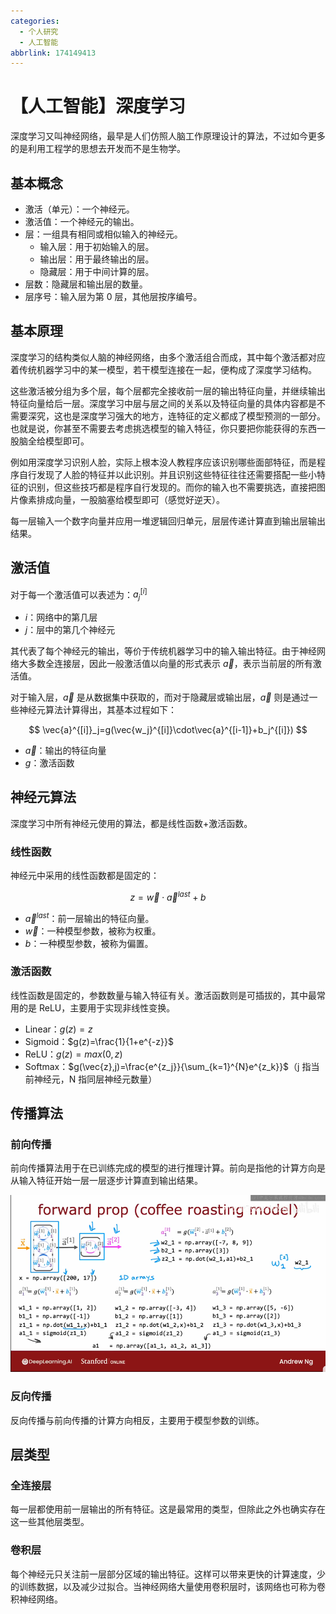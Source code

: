 ```yaml
---
categories:
  - 个人研究
  - 人工智能
abbrlink: 174149413
---
```

# 【人工智能】深度学习

深度学习又叫神经网络，最早是人们仿照人脑工作原理设计的算法，不过如今更多的是利用工程学的思想去开发而不是生物学。

## 基本概念

- 激活（单元）：一个神经元。
- 激活值：一个神经元的输出。
- 层：一组具有相同或相似输入的神经元。
  - 输入层：用于初始输入的层。
  - 输出层：用于最终输出的层。
  - 隐藏层：用于中间计算的层。
- 层数：隐藏层和输出层的数量。
- 层序号：输入层为第 0 层，其他层按序编号。

## 基本原理

深度学习的结构类似人脑的神经网络，由多个激活组合而成，其中每个激活都对应着传统机器学习中的某一模型，若干模型连接在一起，便构成了深度学习结构。

这些激活被分组为多个层，每个层都完全接收前一层的输出特征向量，并继续输出特征向量给后一层。深度学习中层与层之间的关系以及特征向量的具体内容都是不需要深究，这也是深度学习强大的地方，连特征的定义都成了模型预测的一部分。也就是说，你甚至不需要去考虑挑选模型的输入特征，你只要把你能获得的东西一股脑全给模型即可。

例如用深度学习识别人脸，实际上根本没人教程序应该识别哪些面部特征，而是程序自行发现了人脸的特征并以此识别。并且识别这些特征往往还需要搭配一些小特征的识别，但这些技巧都是程序自行发现的。而你的输入也不需要挑选，直接把图片像素排成向量，一股脑塞给模型即可（感觉好逆天）。

每一层输入一个数字向量并应用一堆逻辑回归单元，层层传递计算直到输出层输出结果。

## 激活值

对于每一个激活值可以表述为：$a^{[i]}_j$

- $i$：网络中的第几层
- $j$：层中的第几个神经元

其代表了每个神经元的输出，等价于传统机器学习中的输入输出特征。由于神经网络大多数全连接层，因此一般激活值以向量的形式表示 $\vec{a}$，表示当前层的所有激活值。

对于输入层，$\vec{a}$ 是从数据集中获取的，而对于隐藏层或输出层，$\vec{a}$ 则是通过一些神经元算法计算得出，其基本过程如下：

$$
\vec{a}^{[i]}_j=g(\vec{w_j}^{[i]}\cdot\vec{a}^{[i-1]}+b_j^{[i]})
$$

- $\vec{a}$：输出的特征向量
- $g$：激活函数

## 神经元算法

深度学习中所有神经元使用的算法，都是线性函数+激活函数。

### 线性函数

神经元中采用的线性函数都是固定的：

$$
z=\vec{w}\cdot\vec{a}^{last} + b
$$

- $\vec{a}^{last}$：前一层输出的特征向量。
- $\vec{w}$：一种模型参数，被称为权重。
- $b$：一种模型参数，被称为偏置。

### 激活函数

线性函数是固定的，参数数量与输入特征有关。激活函数则是可插拔的，其中最常用的是 ReLU，主要用于实现非线性变换。

- Linear：$g(z)=z$
- Sigmoid：$g(z)=\frac{1}{1+e^{-z}}$
- ReLU：$g(z)=max(0,z)$
- Softmax：$g(\vec{z},j)=\frac{e^{z_j}}{\sum_{k=1}^{N}e^{z_k}}$（j 指当前神经元，N 指同层神经元数量）

## 传播算法

### 前向传播

前向传播算法用于在已训练完成的模型的进行推理计算。前向是指他的计算方向是从输入特征开始一层一层逐步计算直到输出结果。

![](../../../assets/images/image-7.png)

### 反向传播

反向传播与前向传播的计算方向相反，主要用于模型参数的训练。

## 层类型

### 全连接层

每一层都使用前一层输出的所有特征。这是最常用的类型，但除此之外也确实存在这一些其他层类型。

### 卷积层

每个神经元只关注前一层部分区域的输出特征。这样可以带来更快的计算速度，少的训练数据，以及减少过拟合。当神经网络大量使用卷积层时，该网络也可称为卷积神经网络。
